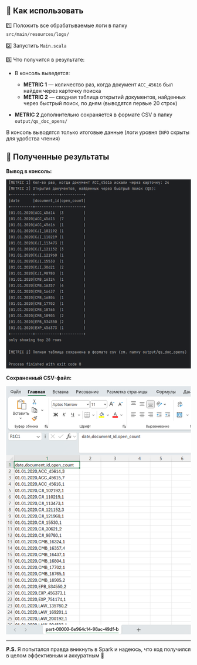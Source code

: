 ## 🚀 Как использовать

1️⃣ Положить все обрабатываемые логи в папку `src/main/resources/logs/`

2️⃣ Запустить `Main.scala`

3️⃣ Что получится в результате:

- В консоль выведется:
    - **METRIC 1** — количество раз, когда документ `ACC_45616` был найден через карточку поиска
    - **METRIC 2** — сводная таблица открытий документов, найденных через быстрый поиск, по дням (выводятся первые 20 строк)

- **METRIC 2** дополнительно сохраняется в формате CSV в папку `output/qs_doc_opens/`

В консоль выводятся только итоговые данные (логи уровня `INFO` скрыты для удобства чтения)

## 🚀 Полученные результаты

**Вывод в консоль:**

![Вывод в консоль](assets/1.png)

**Сохраненный CSV-файл:**

![Сохраненный CSV-файл](assets/2.png)

---

**P.S.** Я попытался правда вникнуть в Spark и надеюсь, что код получился в целом эффективным и аккуратным 🙂